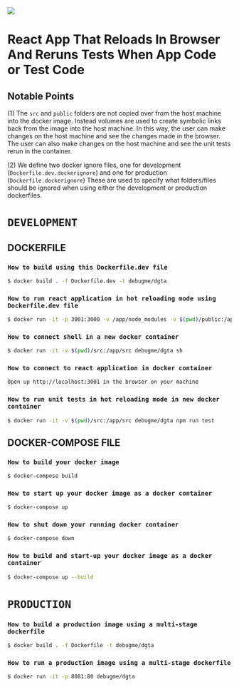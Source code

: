 <img src="https://travis-ci.com/debugme/docker-github-travis-aws.svg?branch=master"/>

# React App That Reloads In Browser And Reruns Tests When App Code or Test Code

## Notable Points

(1) The `src` and `public` folders are not copied over from the host machine into the docker image.
Instead volumes are used to create symbolic links back from the image into the host machine.
In this way, the user can make changes on the host machine and see the changes made in the browser.
The user can also make changes on the host machine and see the unit tests rerun in the container.

(2) We define two docker ignore files, one for development (`Dockerfile.dev.dockerignore`) and one for production (`Dockerfile.dockerignore`) These are used to specify what folders/files should be ignored when using either the development or production dockerfiles.

# `DEVELOPMENT`

## DOCKERFILE

### `How to build using this Dockerfile.dev file`

```sh
$ docker build . -f Dockerfile.dev -t debugme/dgta
```

### `How to run react application in hot reloading mode using Dockerfile.dev file`

```sh
$ docker run -it -p 3001:3000 -v /app/node_modules -v $(pwd)/public:/app/public -v $(pwd)/src:/app/src debugme/dgta
```

### `How to connect shell in a new docker container`

```sh
$ docker run -it -v $(pwd)/src:/app/src debugme/dgta sh
```

### `How to connect to react application in docker container`

```sh
Open up http://localhost:3001 in the browser on your machine
```

### `How to run unit tests in hot reloading mode in new docker container`

```sh
$ docker run -it -v $(pwd)/src:/app/src debugme/dgta npm run test
```

## DOCKER-COMPOSE FILE

### `How to build your docker image`

```sh
$ docker-compose build
```

### `How to start up your docker image as a docker container`

```sh
$ docker-compose up
```

### `How to shut down your running docker container`

```sh
$ docker-compose down
```

### `How to build and start-up your docker image as a docker container`

```sh
$ docker-compose up --build
```

# `PRODUCTION`

### `How to build a production image using a multi-stage dockerfile`

```sh
$ docker build . -f Dockerfile -t debugme/dgta
```

### `How to run a production image using a multi-stage dockerfile`

```sh
$ docker run -it -p 8081:80 debugme/dgta
```
